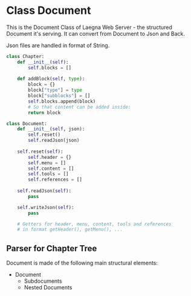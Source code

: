 # Class Document

This is the Document Class of Laegna Web Server - the structured Document it's serving. It can convert from Document to Json and Back.

Json files are handled in format of String.

```python
class Chapter:
    def __init__(self):
        self.blocks = []
    
    def addBlock(self, type):
        block = {}
        block["type"] = type
        block["subblocks"] = []
        self.blocks.append(block)
        # So that content can be added inside:
        return block

class Document:
    def __init__(self, json):
        self.reset()
        self.readJson(json)
    
    self.reset(self):
        self.header = {}
        self.menu = []
        self.content = []
        self.tools = []
        self.references = []
    
    self.readJson(self):
        pass

    self.writeJson(self):
        pass

    # Getters for header, menu, content, tools and references
    # in format getHeader(), getMenu(), ...
```

## Parser for Chapter Tree

Document is made of the following main structural elements:
- Document
  - Subdocuments
  - Nested Documents

